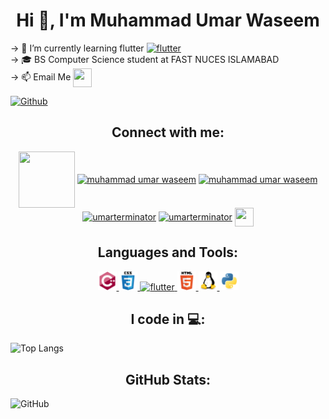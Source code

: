 <h1 align="center">Hi 👋, I'm Muhammad Umar Waseem</h1>


-> 🌱 I’m currently learning flutter <a href="https://flutter.dev" target="_blank" rel="noreferrer"> <img src="https://www.vectorlogo.zone/logos/flutterio/flutterio-icon.svg" alt="flutter" width="40" height="40"/> </a><br>
-> 🎓 BS Computer Science student at FAST NUCES ISLAMABAD <br>
-> 📫 Email Me      <a href="mailto:umar.waseem@gmail.com" target="blank"><img align="center" src="https://uxwing.com/wp-content/themes/uxwing/download/10-brands-and-social-media/gmail.svg" alt="" height="30" width="30" /></a>





[![Github](https://img.shields.io/github/followers/Umar-Waseem?label=Follow&style=social)](https://github.com/Umar-Waseem)  


<h2 align="center">Connect with me:</h2>
<p align="center">
<a href="https://g.dev/umar-waseem" target="blank"><img align="center" src="https://www.gstatic.com/devrel-devsite/prod/vf0a37f79faad17a4ba7ad32be120d7095e49b17f56e183e15bf9d3819216d0c9/developers/images/lockup.svg" alt="" height="90" width="90" /></a>
<a href="https://www.linkedin.com/in/umarwaseem/" target="blank"><img align="center" src="https://raw.githubusercontent.com/rahuldkjain/github-profile-readme-generator/master/src/images/icons/Social/linked-in-alt.svg" alt="muhammad umar waseem" height="30" width="30" /></a>
<a href="https://stackoverflow.com/users/17903563/muhammad-umar-waseem" target="blank"><img align="center" src="https://raw.githubusercontent.com/rahuldkjain/github-profile-readme-generator/master/src/images/icons/Social/stack-overflow.svg" alt="muhammad umar waseem" height="30" width="30" /></a>
<a href="https://www.codechef.com/users/umarterminator" target="blank"><img align="center" src="https://i.pinimg.com/originals/c5/d9/fc/c5d9fc1e18bcf039f464c2ab6cfb3eb6.jpg" alt="umarterminator" height="30" width="30" /></a>
<a href="https://auth.geeksforgeeks.org/user/umarterminator" target="blank"><img align="center" src="https://raw.githubusercontent.com/rahuldkjain/github-profile-readme-generator/master/src/images/icons/Social/geeks-for-geeks.svg" alt="umarterminator" height="30" width="30" /></a>
 <a href="mailto:umar.waseem@gmail.com" target="blank"><img align="center" src="https://uxwing.com/wp-content/themes/uxwing/download/10-brands-and-social-media/gmail.svg" alt="" height="30" width="30" /></a>
</p>

<h2 align="center">Languages and Tools:</h2>
<p align="center"> <a href="https://www.w3schools.com/cpp/" target="_blank" rel="noreferrer"> <img src="https://raw.githubusercontent.com/devicons/devicon/master/icons/cplusplus/cplusplus-original.svg" alt="cplusplus" width="30" height="30"/> </a> <a href="https://www.w3schools.com/css/" target="_blank" rel="noreferrer"> <img src="https://raw.githubusercontent.com/devicons/devicon/master/icons/css3/css3-original-wordmark.svg" alt="css3" width="30" height="30"/> </a> <a href="https://flutter.dev" target="_blank" rel="noreferrer"> <img src="https://www.vectorlogo.zone/logos/flutterio/flutterio-icon.svg" alt="flutter" width="30" height="30"/> </a> <a href="https://www.w3.org/html/" target="_blank" rel="noreferrer"> <img src="https://raw.githubusercontent.com/devicons/devicon/master/icons/html5/html5-original-wordmark.svg" alt="html5" width="30" height="30"/> </a> <a href="https://www.linux.org/" target="_blank" rel="noreferrer"> <img src="https://raw.githubusercontent.com/devicons/devicon/master/icons/linux/linux-original.svg" alt="linux" width="30" height="30"/> </a> <a href="https://www.python.org" target="_blank" rel="noreferrer"> <img src="https://raw.githubusercontent.com/devicons/devicon/master/icons/python/python-original.svg" alt="python" width="30" height="30"/> </a> </p>

<h2 align="center">I code in 💻:</h2>

![Top Langs](https://github-readme-stats.vercel.app/api/top-langs/?username=Umar-Waseem&theme=tokyonight)

<h2 align="center">GitHub Stats:</h2>

![GitHub](https://github-readme-stats.vercel.app/api?username=Umar-Waseem&show_icons=true&theme=tokyonight)



